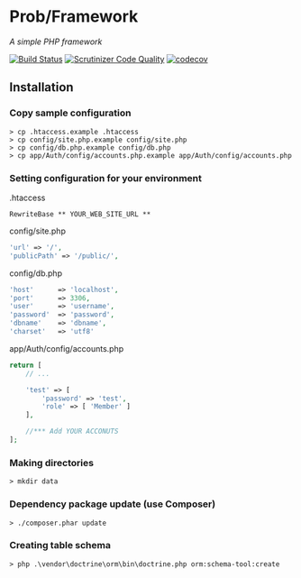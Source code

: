 # Prob/Framework
*A simple PHP framework*

[![Build Status](https://travis-ci.org/jongpak/prob-framework.svg?branch=master)](https://travis-ci.org/jongpak/prob-framework)
[![Scrutinizer Code Quality](https://scrutinizer-ci.com/g/jongpak/prob-framework/badges/quality-score.png?b=master)](https://scrutinizer-ci.com/g/jongpak/prob-framework/?branch=master)
[![codecov](https://codecov.io/gh/jongpak/prob-framework/branch/master/graph/badge.svg)](https://codecov.io/gh/jongpak/prob-framework)

## Installation
### Copy sample configuration
```
> cp .htaccess.example .htaccess
> cp config/site.php.example config/site.php
> cp config/db.php.example config/db.php
> cp app/Auth/config/accounts.php.example app/Auth/config/accounts.php
```

### Setting configuration for your environment
.htaccess
```
RewriteBase ** YOUR_WEB_SITE_URL **
```

config/site.php
```php
'url' => '/',
'publicPath' => '/public/',
```

config/db.php
```php
'host'      => 'localhost',
'port'      => 3306,
'user'      => 'username',
'password'  => 'password',
'dbname'    => 'dbname',
'charset'   => 'utf8'
```

app/Auth/config/accounts.php
```php
return [
    // ...

    'test' => [
        'password' => 'test',
        'role' => [ 'Member' ]
    ],

    //*** Add YOUR ACCONUTS
];
```

### Making directories
```
> mkdir data
```


### Dependency package update (use Composer)
```
> ./composer.phar update
```

### Creating table schema
```
> php .\vendor\doctrine\orm\bin\doctrine.php orm:schema-tool:create
```
